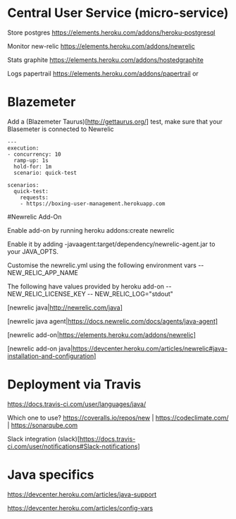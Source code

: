 # Central User Service (micro-service)

Store postgres https://elements.heroku.com/addons/heroku-postgresql

Monitor new-relic https://elements.heroku.com/addons/newrelic

Stats graphite https://elements.heroku.com/addons/hostedgraphite

Logs papertrail https://elements.heroku.com/addons/papertrail or

# Blazemeter

Add a (Blazemeter Taurus)[http://gettaurus.org/] test, make sure that your Blasemeter is connected to Newrelic

```
---
execution:
- concurrency: 10
  ramp-up: 1s
  hold-for: 1m
  scenario: quick-test

scenarios:
  quick-test:
    requests:
    - https://boxing-user-management.herokuapp.com
```

#Newrelic Add-On

Enable add-on by running heroku addons:create newrelic

Enable it by adding -javaagent:target/dependency/newrelic-agent.jar to your JAVA_OPTS.

Customise the newrelic.yml using the following environment vars
-- NEW_RELIC_APP_NAME

The following have values provided by heroku add-on
-- NEW_RELIC_LICENSE_KEY
-- NEW_RELIC_LOG="stdout"

[newrelic java|http://newrelic.com/java]

[newrelic java agent|https://docs.newrelic.com/docs/agents/java-agent]

[newrelic add-on|https://elements.heroku.com/addons/newrelic]

[newrelic add-on java|https://devcenter.heroku.com/articles/newrelic#java-installation-and-configuration]

# Deployment via Travis

https://docs.travis-ci.com/user/languages/java/

Which one to use? https://coveralls.io/repos/new | https://codeclimate.com/ | https://sonarqube.com

Slack integration (slack)[https://docs.travis-ci.com/user/notifications#Slack-notifications]

# Java specifics

https://devcenter.heroku.com/articles/java-support

https://devcenter.heroku.com/articles/config-vars

